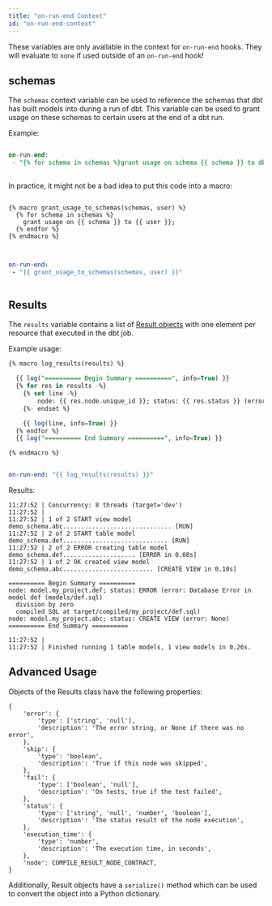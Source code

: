 ```yaml
---
title: "on-run-end Context"
id: "on-run-end-context"
---
```



<Callout type="warning" title="Caution">

These variables are only available in the context for `on-run-end` hooks. They will evaluate to `none` if used outside of an `on-run-end` hook!

</Callout>

## schemas
The `schemas` context variable can be used to reference the schemas that dbt has built models into during a run of dbt. This variable can be used to grant usage on these schemas to certain users at the end of a dbt run.

Example:

<File name='dbt_project.yml'>

```sql

on-run-end:
 - "{% for schema in schemas %}grant usage on schema {{ schema }} to db_reader;{% endfor %}"
 

```

</File>

In practice, it might not be a bad idea to put this code into a macro:

<File name='macros/grants.sql'>

```jinja2

{% macro grant_usage_to_schemas(schemas, user) %}
  {% for schema in schemas %}
    grant usage on {{ schema }} to {{ user }};
  {% endfor %}
{% endmacro %}
 

```

</File>



<File name='dbt_project.yml'>

```yaml

on-run-end:
 - "{{ grant_usage_to_schemas(schemas, user) }}"
 

```

</File>


## Results
The `results` variable contains a list of [Result objects](class-reference#result-objects) with one element per resource that executed in the dbt job.

Example usage:

<File name='macros/log_results.sql'>

```sql
{% macro log_results(results) %}

  {{ log("========== Begin Summary ==========", info=True) }}
  {% for res in results -%}
    {% set line -%}
        node: {{ res.node.unique_id }}; status: {{ res.status }} (error: {{ res.error }})
    {%- endset %}

    {{ log(line, info=True) }}
  {% endfor %}
  {{ log("========== End Summary ==========", info=True) }}

{% endmacro %}
```

</File>



<File name='dbt_project.yml'>

```yaml

on-run-end: "{{ log_results(results) }}"
```

</File>

Results:
```
11:27:52 | Concurrency: 8 threads (target='dev')
11:27:52 |
11:27:52 | 1 of 2 START view model demo_schema.abc.............................. [RUN]
11:27:52 | 2 of 2 START table model demo_schema.def............................. [RUN]
11:27:52 | 2 of 2 ERROR creating table model demo_schema.def.................... [ERROR in 0.08s]
11:27:52 | 1 of 2 OK created view model demo_schema.abc......................... [CREATE VIEW in 0.10s]

========== Begin Summary ==========
node: model.my_project.def; status: ERROR (error: Database Error in model def (models/def.sql)
  division by zero
  compiled SQL at target/compiled/my_project/def.sql)
node: model.my_project.abc; status: CREATE VIEW (error: None)
========== End Summary ==========

11:27:52 |
11:27:52 | Finished running 1 table models, 1 view models in 0.26s.
```

## Advanced Usage

Objects of the Results class have the following properties:
```
{
    'error': {
        'type': ['string', 'null'],
        'description': 'The error string, or None if there was no error',
    },
    'skip': {
        'type': 'boolean',
        'description': 'True if this node was skipped',
    },
    'fail': {
        'type': ['boolean', 'null'],
        'description': 'On tests, true if the test failed',
    },
    'status': {
        'type': ['string', 'null', 'number', 'boolean'],
        'description': 'The status result of the node execution',
    },
    'execution_time': {
        'type': 'number',
        'description': 'The execution time, in seconds',
    },
    'node': COMPILE_RESULT_NODE_CONTRACT,
}
```

Additionally, Result objects have a `serialize()` method which can be used to convert the object into a Python dictionary.
